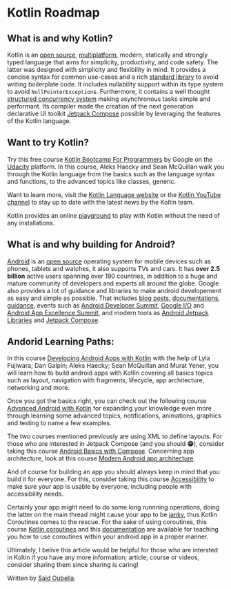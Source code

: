 # Kotlin Roadmap

## What is and why Kotlin?

Kotlin is an [open source](https://github.com/JetBrains/kotlin), [multiplatform](https://kotlinlang.org/docs/multiplatform.html), modern, statically and strongly typed language that aims for simplicity, productivity, and code safety. The latter was designed with simplicity and flexibility in mind. It provides a concise syntax for common use-cases and a rich [standard library](https://kotlinlang.org/api/latest/jvm/stdlib/) to avoid writing boilerplate code. It includes nullability support within its type system to avoid `NullPointerException`s. Furthermore, it contains a well thought [structured concurrency system](https://kotlinlang.org/docs/coroutines-overview.html) making asynchronous tasks simple and performant. Its compiler made the creation of the next generation declarative UI toolkit [Jetpack Compose](https://developer.android.com/jetpack/compose) possible by leveraging the features of the Kotlin language.

## Want to try Kotlin?

Try this free course [Kotlin Bootcamp For Programmers](https://www.udacity.com/course/kotlin-bootcamp-for-programmers--ud9011) by Google on the [Udacity](https://www.udacity.com/) platform. In this course, Aleks Haecky and Sean McQuillan walk you through the Kotlin language from the basics such as the language syntax and functions, to the advanced topics like classes, generic.

Want to learn more, visit the [Kotlin Language website](https://kotlinlang.org/) or the [Kotlin YouTube channel](https://www.youtube.com/@Kotlin) to stay up to date with the latest news by the Koltin team.

Kotlin provides an online [playground](https://play.kotlinlang.org/) to play with Kotlin without the need of any installations.

## What is and why building for Android?

[Android](https://www.android.com/) is an [open source](https://source.android.com/) operating system for mobile devices such as phones, tablets and watches, it also supports TVs and cars. It has **over 2.5 billion** active users spanning over 190 countries, in addition to a huge and mature community of developers and experts all around the globe. Google also provides a lot of guidance and libraries to make android developement as easy and simple as possible. That includes [blog posts](https://medium.com/androiddevelopers), [documentations](https://developer.android.com/reference), [guidance](https://developer.android.com/guide), events such as [Android Developer Summit](https://developer.android.com/events/dev-summit), [Google I/O](https://io.google/) and [Android App Excellence Summit](https://developersonair.withgoogle.com/events/app-excellence-summit-2022), and modern tools as [Android Jetpack Libraries](https://developer.android.com/jetpack/) and [Jetpack Compose](https://developer.android.com/jetpack/compose).

## Andorid Learning Paths:

In this course [Developing Android Apps with Kotlin](https://www.udacity.com/course/developing-android-apps-with-kotlin--ud9012) with the help of Lyla Fujiwara; Dan Galpin; Aleks Haecky; Sean McQuillan and Murat Yener, you will learn how to build android apps with Kotlin covering all basics topics such as layout, navigation with fragments, lifecycle, app architecture, networking and more.

Once you got the basics right, you can check out the following course [Advanced Android with Kotlin](https://www.udacity.com/course/advanced-android-with-kotlin--ud940) for expanding your knowledge even more through learning some advanced topics, notifications, animations, graphics and testing to name a few examples.

The two courses mentioned previously are using XML to define layouts. For those who are interested in Jetpack Compose (and you should **😁**), consider taking this course [Android Basics with Compose](https://developer.android.com/courses/android-basics-compose/course). Concerning app architecture, look at this course [Modern Android app architecture](https://developer.android.com/courses/pathways/android-architecture).

And of course for building an app you should always keep in mind that you build it for everyone. For this, consider taking this course [Accessibility](https://developer.android.com/courses/pathways/make-your-android-app-accessible) to make sure your app is usable by everyone, including people with accessibility needs.

Certainly your app might need to do some long runnning operations, doing the latter on the main thread might cause your app to be [janky](https://en.wiktionary.org/wiki/jank#:~:text=jank%20(uncountable),operations%20or%20poor%20interface%20design.), thus Kotlin Coroutines comes to the rescue. For the sake of using coroutines, this course [Kotlin coroutines](https://developer.android.com/courses/pathways/android-coroutines) and this [documentation](https://developer.android.com/kotlin/coroutines) are available for teaching you how to use coroutines within your android app in a proper manner.

Ultimately, I belive this article would be helpful for those who are intersted in Koltin if you have any more information; article; course or videos, consider sharing them since sharing is caring!

Written by [Said Oubella](https://github.com/saidooubella).
